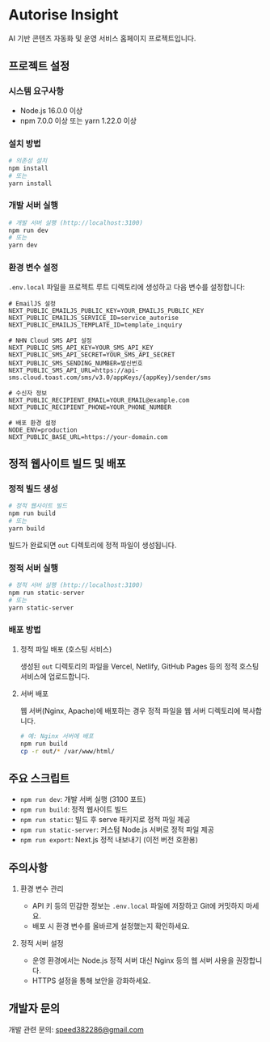 # Autorise Insight

AI 기반 콘텐츠 자동화 및 운영 서비스 홈페이지 프로젝트입니다.

## 프로젝트 설정

### 시스템 요구사항

- Node.js 16.0.0 이상
- npm 7.0.0 이상 또는 yarn 1.22.0 이상

### 설치 방법

```bash
# 의존성 설치
npm install
# 또는
yarn install
```

### 개발 서버 실행

```bash
# 개발 서버 실행 (http://localhost:3100)
npm run dev
# 또는
yarn dev
```

### 환경 변수 설정

`.env.local` 파일을 프로젝트 루트 디렉토리에 생성하고 다음 변수를 설정합니다:

```env
# EmailJS 설정
NEXT_PUBLIC_EMAILJS_PUBLIC_KEY=YOUR_EMAILJS_PUBLIC_KEY
NEXT_PUBLIC_EMAILJS_SERVICE_ID=service_autorise
NEXT_PUBLIC_EMAILJS_TEMPLATE_ID=template_inquiry

# NHN Cloud SMS API 설정
NEXT_PUBLIC_SMS_API_KEY=YOUR_SMS_API_KEY
NEXT_PUBLIC_SMS_API_SECRET=YOUR_SMS_API_SECRET
NEXT_PUBLIC_SMS_SENDING_NUMBER=발신번호
NEXT_PUBLIC_SMS_API_URL=https://api-sms.cloud.toast.com/sms/v3.0/appKeys/{appKey}/sender/sms

# 수신자 정보
NEXT_PUBLIC_RECIPIENT_EMAIL=YOUR_EMAIL@example.com
NEXT_PUBLIC_RECIPIENT_PHONE=YOUR_PHONE_NUMBER

# 배포 환경 설정
NODE_ENV=production
NEXT_PUBLIC_BASE_URL=https://your-domain.com
```

## 정적 웹사이트 빌드 및 배포

### 정적 빌드 생성

```bash
# 정적 웹사이트 빌드
npm run build
# 또는
yarn build
```

빌드가 완료되면 `out` 디렉토리에 정적 파일이 생성됩니다.

### 정적 서버 실행

```bash
# 정적 서버 실행 (http://localhost:3100)
npm run static-server
# 또는
yarn static-server
```

### 배포 방법

1. 정적 파일 배포 (호스팅 서비스)

   생성된 `out` 디렉토리의 파일을 Vercel, Netlify, GitHub Pages 등의 정적 호스팅 서비스에 업로드합니다.

2. 서버 배포

   웹 서버(Nginx, Apache)에 배포하는 경우 정적 파일을 웹 서버 디렉토리에 복사합니다.

   ```bash
   # 예: Nginx 서버에 배포
   npm run build
   cp -r out/* /var/www/html/
   ```

## 주요 스크립트

- `npm run dev`: 개발 서버 실행 (3100 포트)
- `npm run build`: 정적 웹사이트 빌드
- `npm run static`: 빌드 후 serve 패키지로 정적 파일 제공
- `npm run static-server`: 커스텀 Node.js 서버로 정적 파일 제공
- `npm run export`: Next.js 정적 내보내기 (이전 버전 호환용)

## 주의사항

1. 환경 변수 관리
   - API 키 등의 민감한 정보는 `.env.local` 파일에 저장하고 Git에 커밋하지 마세요.
   - 배포 시 환경 변수를 올바르게 설정했는지 확인하세요.

2. 정적 서버 설정
   - 운영 환경에서는 Node.js 정적 서버 대신 Nginx 등의 웹 서버 사용을 권장합니다.
   - HTTPS 설정을 통해 보안을 강화하세요.

## 개발자 문의

개발 관련 문의: [speed382286@gmail.com](mailto:speed382286@gmail.com)
